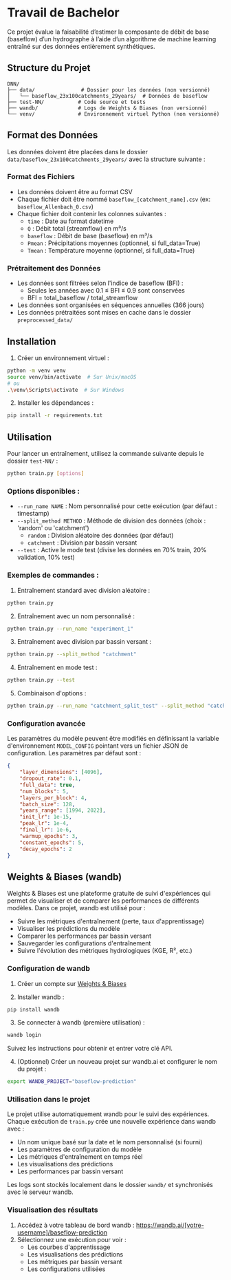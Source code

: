# Travail de Bachelor

Ce projet évalue la faisabilité d’estimer la composante de débit de base (baseflow) d’un hydrographe à l’aide d’un algorithme de machine learning entraîné sur des données entièrement synthétiques.

## Structure du Projet

```
DNN/
├── data/               # Dossier pour les données (non versionné)
│   └── baseflow_23x100catchments_29years/  # Données de baseflow
├── test-NN/           # Code source et tests
├── wandb/             # Logs de Weights & Biases (non versionné)
└── venv/              # Environnement virtuel Python (non versionné)
```

## Format des Données

Les données doivent être placées dans le dossier `data/baseflow_23x100catchments_29years/` avec la structure suivante :

### Format des Fichiers
- Les données doivent être au format CSV
- Chaque fichier doit être nommé `baseflow_[catchment_name].csv` (ex: `baseflow_Allenbach_0.csv`)
- Chaque fichier doit contenir les colonnes suivantes :
  - `time` : Date au format datetime
  - `Q` : Débit total (streamflow) en m³/s
  - `baseflow` : Débit de base (baseflow) en m³/s
  - `Pmean` : Précipitations moyennes (optionnel, si full_data=True)
  - `Tmean` : Température moyenne (optionnel, si full_data=True)

### Prétraitement des Données
- Les données sont filtrées selon l'indice de baseflow (BFI) :
  - Seules les années avec 0.1 ≤ BFI ≤ 0.9 sont conservées
  - BFI = total_baseflow / total_streamflow
- Les données sont organisées en séquences annuelles (366 jours)
- Les données prétraitées sont mises en cache dans le dossier `preprocessed_data/`

## Installation

1. Créer un environnement virtuel :
```bash
python -m venv venv
source venv/bin/activate  # Sur Unix/macOS
# ou
.\venv\Scripts\activate  # Sur Windows
```

2. Installer les dépendances :
```bash
pip install -r requirements.txt
```

## Utilisation

Pour lancer un entraînement, utilisez la commande suivante depuis le dossier `test-NN/` :

```bash
python train.py [options]
```

### Options disponibles :

- `--run_name NAME` : Nom personnalisé pour cette exécution (par défaut : timestamp)
- `--split_method METHOD` : Méthode de division des données (choix : 'random' ou 'catchment')
  - `random` : Division aléatoire des données (par défaut)
  - `catchment` : Division par bassin versant
- `--test` : Active le mode test (divise les données en 70% train, 20% validation, 10% test)

### Exemples de commandes :

1. Entraînement standard avec division aléatoire :
```bash
python train.py
```

2. Entraînement avec un nom personnalisé :
```bash
python train.py --run_name "experiment_1"
```

3. Entraînement avec division par bassin versant :
```bash
python train.py --split_method "catchment"
```

4. Entraînement en mode test :
```bash
python train.py --test
```

5. Combinaison d'options :
```bash
python train.py --run_name "catchment_split_test" --split_method "catchment"
```

### Configuration avancée

Les paramètres du modèle peuvent être modifiés en définissant la variable d'environnement `MODEL_CONFIG` pointant vers un fichier JSON de configuration. Les paramètres par défaut sont :

```json
{
    "layer_dimensions": [4096],
    "dropout_rate": 0.1,
    "full_data": true,
    "num_blocks": 5,
    "layers_per_block": 4,
    "batch_size": 128,
    "years_range": [1994, 2022],
    "init_lr": 1e-15,
    "peak_lr": 1e-4,
    "final_lr": 1e-6,
    "warmup_epochs": 3,
    "constant_epochs": 5,
    "decay_epochs": 2
}
```

## Weights & Biases (wandb)

Weights & Biases est une plateforme gratuite de suivi d'expériences qui permet de visualiser et de comparer les performances de différents modèles. Dans ce projet, wandb est utilisé pour :

- Suivre les métriques d'entraînement (perte, taux d'apprentissage)
- Visualiser les prédictions du modèle
- Comparer les performances par bassin versant
- Sauvegarder les configurations d'entraînement
- Suivre l'évolution des métriques hydrologiques (KGE, R², etc.)

### Configuration de wandb

1. Créer un compte sur [Weights & Biases](https://wandb.ai)

2. Installer wandb :
```bash
pip install wandb
```

3. Se connecter à wandb (première utilisation) :
```bash
wandb login
```
Suivez les instructions pour obtenir et entrer votre clé API.

4. (Optionnel) Créer un nouveau projet sur wandb.ai et configurer le nom du projet :
```bash
export WANDB_PROJECT="baseflow-prediction"
```

### Utilisation dans le projet

Le projet utilise automatiquement wandb pour le suivi des expériences. Chaque exécution de `train.py` crée une nouvelle expérience dans wandb avec :

- Un nom unique basé sur la date et le nom personnalisé (si fourni)
- Les paramètres de configuration du modèle
- Les métriques d'entraînement en temps réel
- Les visualisations des prédictions
- Les performances par bassin versant

Les logs sont stockés localement dans le dossier `wandb/` et synchronisés avec le serveur wandb.

### Visualisation des résultats

1. Accédez à votre tableau de bord wandb : https://wandb.ai/[votre-username]/baseflow-prediction
2. Sélectionnez une exécution pour voir :
   - Les courbes d'apprentissage
   - Les visualisations des prédictions
   - Les métriques par bassin versant
   - Les configurations utilisées
